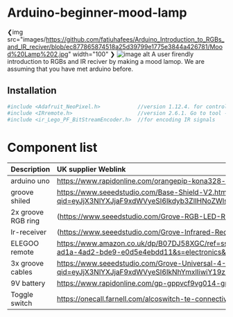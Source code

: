 # Arduino-beginner-mood-lamp
❮img src="images/https://github.com/fatiuhafees/Arduino_Introduction_to_RGBs_and_IR_reciver/blob/ec877865874518a25d39799e1775e3844a426781/Mood%20Lamp%202.jpg" width="100" ❯
![image alt](https://github.com/fatiuhafees/Arduino_Introduction_to_RGBs_and_IR_reciver/blob/ec877865874518a25d39799e1775e3844a426781/Mood%20Lamp%202.jpg)
A user firendly introduction to RGBs and IR reciver by making a mood lamop. We are assuming that you have met arduino before. 

## Installation 
```bash
#include <Adafruit_NeoPixel.h>            //version 1.12.4. for controlling RGB ring
#include <IRremote.h>                     //version 2.6.1. Go to tool -> manage library -> search for: IRremote -> install version: 2.6.1
#include <ir_Lego_PF_BitStreamEncoder.h>  //for encoding IR signals
```

# Component list 
|Description|UK supplier Weblink|
|:-|:-|
|arduino uno |https://www.rapidonline.com/orangepip-kona328-arduino-uno-compatible-development-board-75-0550|
|groove shiled|https://www.seeedstudio.com/Base-Shield-V2.html?qid=eyJjX3NlYXJjaF9xdWVyeSI6Ikdyb3ZlIHNoZWlsZCIsImNfc2VhcmNoX3Jlc3VsdF9wb3MiOjEzLCJjX3RvdGFsX3Jlc3VsdHMiOjI2MCwiY19zZWFyY2hfcmVzdWx0X3R5cGUiOiJQcm9kdWN0IiwiY19zZWFyY2hfZmlsdGVycyI6InN0b3JlQ29kZTpbcmV0YWlsZXJdICYmIHF1YW50aXR5X2FuZF9zdG9ja19zdGF0dXM6WzFdIn0%3D|
|2x groove RGB ring|(https://www.seeedstudio.com/Grove-RGB-LED-Ring-16-WS2813-Mini-p-4201.html)|
|Ir-receiver|(https://www.seeedstudio.com/Grove-Infrared-Receiver.html)|
|ELEGOO remote|https://www.amazon.co.uk/dp/B07DJ58XGC/ref=sspa_dk_detail_3?psc=1&pd_rd_i=B07DJ58XGC&pd_rd_w=tL477&content-id=amzn1.sym.46187d6a-4306-4bc6-830c-7b2085e0e39f&pf_rd_p=46187d6a-4306-4bc6-830c-7b2085e0e39f&pf_rd_r=9A9GYDBFN27061N31GVH&pd_rd_wg=39ksB&pd_rd_r=41010ef7-ad1a-4ad2-bde9-e0d5e4ebdd11&s=electronics&sp_csd=d2lkZ2V0TmFtZT1zcF9kZXRhaWw|
|3x groove cables|https://www.seeedstudio.com/Grove-Universal-4-Pin-Buckled-5cm-Cable-5-PCs-Pack.html?qid=eyJjX3NlYXJjaF9xdWVyeSI6IkNhYmxlIiwiY19zZWFyY2hfcmVzdWx0X3BvcyI6MjMsImNfdG90YWxfcmVzdWx0cyI6NTUsImNfc2VhcmNoX3Jlc3VsdF90eXBlIjoiUHJvZHVjdCIsImNfc2VhcmNoX2ZpbHRlcnMiOiJzdG9yZUNvZGU6W3JldGFpbGVyXSAmJiBxdWFudGl0eV9hbmRfc3RvY2tfc3RhdHVzOlsxXSJ9|
|9V battery|https://www.rapidonline.com/gp-gppvcf9vg014-greencell-zinc-chloride-9v-pp3-battery-single-18-1058|
|Toggle switch|https://onecall.farnell.com/alcoswitch-te-connectivity/2-1825137-6/toggle-switch-spdt-5a-120vac-panel/dp/3397746|
